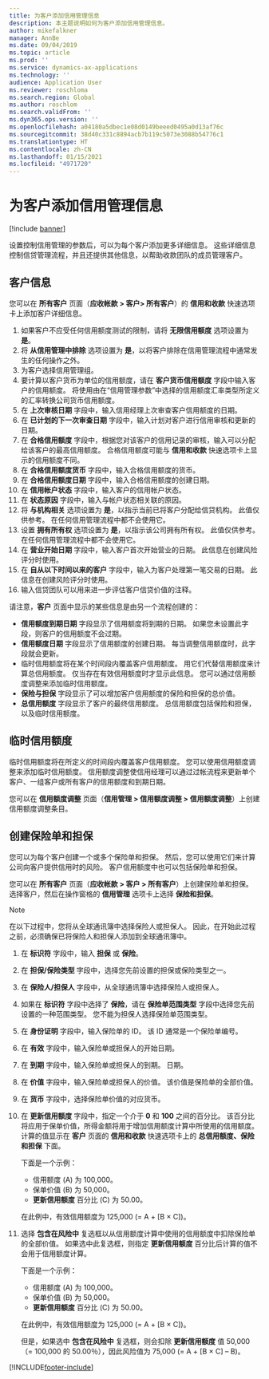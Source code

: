```yaml
---
title: 为客户添加信用管理信息
description: 本主题说明如何为客户添加信用管理信息。
author: mikefalkner
manager: AnnBe
ms.date: 09/04/2019
ms.topic: article
ms.prod: ''
ms.service: dynamics-ax-applications
ms.technology: ''
audience: Application User
ms.reviewer: roschloma
ms.search.region: Global
ms.author: roschlom
ms.search.validFrom: ''
ms.dyn365.ops.version: ''
ms.openlocfilehash: a04180a5dbec1e08d0149beeed0495a0d13af76c
ms.sourcegitcommit: 38d40c331c8894acb7b119c5073e3088b54776c1
ms.translationtype: HT
ms.contentlocale: zh-CN
ms.lasthandoff: 01/15/2021
ms.locfileid: "4971720"
---
```

# <a name="add-credit-management-information-for-customers"></a>为客户添加信用管理信息

[!include [banner](../includes/banner.md)]

设置控制信用管理的参数后，可以为每个客户添加更多详细信息。 这些详细信息控制信贷管理流程，并且还提供其他信息，以帮助收款团队的成员管理客户。

## <a name="customer-information"></a>客户信息

您可以在 **所有客户** 页面（**应收帐款 \> 客户\> 所有客户**）的 **信用和收款** 快速选项卡上添加客户详细信息。

1. 如果客户不应受任何信用额度测试的限制，请将 **无限信用额度** 选项设置为 **是**。
2. 将 **从信用管理中排除** 选项设置为 **是**，以将客户排除在信用管理流程中通常发生的任何操作之外。
3. 为客户选择信用管理组。
4. 要计算以客户货币为单位的信用额度，请在 **客户货币信用额度** 字段中输入客户的信用额度。 将使用由在“信用管理参数”中选择的信用额度汇率类型所定义的汇率转换公司货币信用额度。
5. 在 **上次审核日期** 字段中，输入信用经理上次审查客户信用额度的日期。
6. 在 **已计划的下一次审查日期** 字段中，输入计划对客户进行信用审核和更新的日期。
7. 在 **合格信用额度** 字段中，根据您对该客户的信用记录的审核，输入可以分配给该客户的最高信用额度。 合格信用额度可能与 **信用和收款** 快速选项卡上显示的信用额度不同。
8. 在 **合格信用额度货币** 字段中，输入合格信用额度的货币。
9. 在 **合格信用额度日期** 字段中，输入合格信用额度的创建日期。
10. 在 **信用帐户状态** 字段中，输入客户的信用帐户状态。
11. 在 **状态原因** 字段中，输入与帐户状态相关联的原因。
12. 将 **与机构相关** 选项设置为 **是**，以指示当前已将客户分配给信贷机构。 此值仅供参考。 在任何信用管理流程中都不会使用它。
13. 设置 **拥有所有权** 选项设置为 **是**，以指示该公司拥有所有权。 此值仅供参考。 在任何信用管理流程中都不会使用它。
14. 在 **营业开始日期** 字段中，输入客户首次开始营业的日期。 此信息在创建风险评分时使用。
15. 在 **自从以下时间以来的客户** 字段中，输入为客户处理第一笔交易的日期。 此信息在创建风险评分时使用。
16. 输入信贷团队可以用来进一步评估客户信贷价值的注释。

请注意，**客户** 页面中显示的某些信息是由另一个流程创建的：

- **信用额度到期日期** 字段显示了信用额度将到期的日期。 如果您未设置此字段，则客户的信用额度不会过期。
- **信用额度日期** 字段显示了信用额度的创建日期。 每当调整信用额度时，此字段就会更新。
- 临时信用额度将在某个时间段内覆盖客户信用额度。 用它们代替信用额度来计算总信用额度。 仅当存在有效信用额度时才显示此信息。 您可以通过信用额度调整来添加临时信用额度。
- **保险与担保** 字段显示了可以增加客户信用额度的保险和担保的总价值。
- **总信用额度** 字段显示了客户的最终信用额度。 总信用额度包括保险和担保，以及临时信用额度。

## <a name="temporary-credit-limits"></a>临时信用额度

临时信用额度将在所定义的时间段内覆盖客户信用额度。 您可以使用信用额度调整来添加临时信用额度。 信用额度调整使信用经理可以通过过帐流程来更新单个客户、一组客户或所有客户的信用额度和到期日期。

您可以在 **信用额度调整** 页面（**信用管理 \> 信用额度调整 \> 信用额度调整**）上创建信用额度调整条目。

## <a name="create-insurance-policies-and-guarantees"></a>创建保险单和担保

您可以为每个客户创建一个或多个保险单和担保。 然后，您可以使用它们来计算公司向客户提供信用时的风险。 客户信用额度中也可以包括保险单和担保。

您可以在 **所有客户** 页面（**应收帐款 \> 客户 \> 所有客户**）上创建保险单和担保。 选择客户，然后在操作窗格的 **信用管理** 选项卡上选择 **保险和担保**。

> [!NOTE]
> 在以下过程中，您将从全球通讯簿中选择保险人或担保人。 因此，在开始此过程之前，必须确保已将保险人和担保人添加到全球通讯簿中。

1. 在 **标识符** 字段中，输入 **担保** 或 **保险**。
2. 在 **担保/保险类型** 字段中，选择您先前设置的担保或保险类型之一。
3. 在 **保险人/担保人** 字段中，从全球通讯簿中选择保险人或担保人。 
4. 如果在 **标识符** 字段中选择了 **保险**，请在 **保险单范围类型** 字段中选择您先前设置的一种范围类型。 您不能为担保人选择保险单范围类型。
5. 在 **身份证明** 字段中，输入保险单的 ID。 该 ID 通常是一个保险单编号。
6. 在 **有效** 字段中，输入保险单或担保人的开始日期。
7. 在 **到期** 字段中，输入保险单或担保人的到期。 日期。
8. 在 **价值** 字段中，输入保险单或担保人的价值。 该价值是保险单的全部价值。
9. 在 **货币** 字段中，选择保险单价值的对应货币。 
10. 在 **更新信用额度** 字段中，指定一个介于 **0** 和 **100** 之间的百分比。 该百分比将应用于保单价值，所得金额将用于增加信用额度计算中所使用的信用额度。 计算的值显示在 **客户** 页面的 **信用和收款** 快速选项卡上的 **总信用额度、保险和担保** 下面。

    下面是一个示例：

    - 信用额度 (A) 为 100,000。
    - 保单价值 (B) 为 50,000。
    - **更新信用额度** 百分比 (C) 为 50.00。
    
    在此例中，有效信用额度为 125,000 (= A + \[B × C\])。

11. 选择 **包含在风险中** 复选框以从信用额度计算中使用的信用额度中扣除保险单的全部价值。 如果选中此复选框，则指定 **更新信用额度** 百分比后计算的值不会用于信用额度计算。

    下面是一个示例：

    - 信用额度 (A) 为 100,000。
    - 保单价值 (B) 为 50,000。
    - **更新信用额度** 百分比 (C) 为 50.00。

    在此例中，有效信用额度为 125,000 (= A + \[B × C\])。
    
    但是，如果选中 **包含在风险中** 复选框，则会扣除 **更新信用额度** 值 50,000（= 100,000 的 50.00％），因此风险值为 75,000 (= A + \[B × C\] – B)。


[!INCLUDE[footer-include](../../includes/footer-banner.md)]
